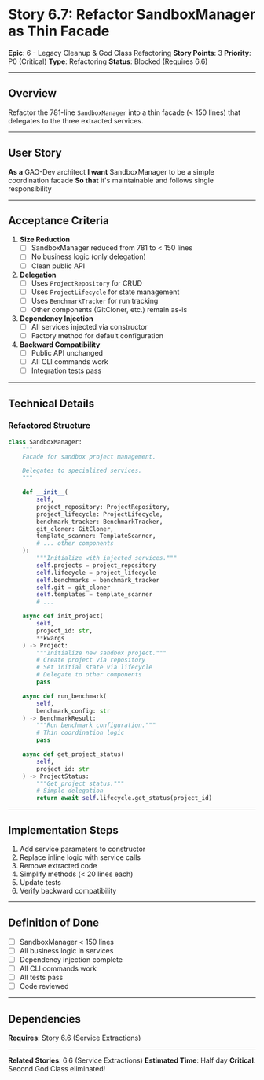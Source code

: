 # Story 6.7: Refactor SandboxManager as Thin Facade

**Epic**: 6 - Legacy Cleanup & God Class Refactoring
**Story Points**: 3
**Priority**: P0 (Critical)
**Type**: Refactoring
**Status**: Blocked (Requires 6.6)

---

## Overview

Refactor the 781-line `SandboxManager` into a thin facade (< 150 lines) that delegates to the three extracted services.

---

## User Story

**As a** GAO-Dev architect
**I want** SandboxManager to be a simple coordination facade
**So that** it's maintainable and follows single responsibility

---

## Acceptance Criteria

1. **Size Reduction**
   - [ ] SandboxManager reduced from 781 to < 150 lines
   - [ ] No business logic (only delegation)
   - [ ] Clean public API

2. **Delegation**
   - [ ] Uses `ProjectRepository` for CRUD
   - [ ] Uses `ProjectLifecycle` for state management
   - [ ] Uses `BenchmarkTracker` for run tracking
   - [ ] Other components (GitCloner, etc.) remain as-is

3. **Dependency Injection**
   - [ ] All services injected via constructor
   - [ ] Factory method for default configuration

4. **Backward Compatibility**
   - [ ] Public API unchanged
   - [ ] All CLI commands work
   - [ ] Integration tests pass

---

## Technical Details

### Refactored Structure

```python
class SandboxManager:
    """
    Facade for sandbox project management.

    Delegates to specialized services.
    """

    def __init__(
        self,
        project_repository: ProjectRepository,
        project_lifecycle: ProjectLifecycle,
        benchmark_tracker: BenchmarkTracker,
        git_cloner: GitCloner,
        template_scanner: TemplateScanner,
        # ... other components
    ):
        """Initialize with injected services."""
        self.projects = project_repository
        self.lifecycle = project_lifecycle
        self.benchmarks = benchmark_tracker
        self.git = git_cloner
        self.templates = template_scanner
        # ...

    async def init_project(
        self,
        project_id: str,
        **kwargs
    ) -> Project:
        """Initialize new sandbox project."""
        # Create project via repository
        # Set initial state via lifecycle
        # Delegate to other components
        pass

    async def run_benchmark(
        self,
        benchmark_config: str
    ) -> BenchmarkResult:
        """Run benchmark configuration."""
        # Thin coordination logic
        pass

    async def get_project_status(
        self,
        project_id: str
    ) -> ProjectStatus:
        """Get project status."""
        # Simple delegation
        return await self.lifecycle.get_status(project_id)
```

---

## Implementation Steps

1. Add service parameters to constructor
2. Replace inline logic with service calls
3. Remove extracted code
4. Simplify methods (< 20 lines each)
5. Update tests
6. Verify backward compatibility

---

## Definition of Done

- [ ] SandboxManager < 150 lines
- [ ] All business logic in services
- [ ] Dependency injection complete
- [ ] All CLI commands work
- [ ] All tests pass
- [ ] Code reviewed

---

## Dependencies

**Requires**: Story 6.6 (Service Extractions)

---

**Related Stories**: 6.6 (Service Extractions)
**Estimated Time**: Half day
**Critical**: Second God Class eliminated!
